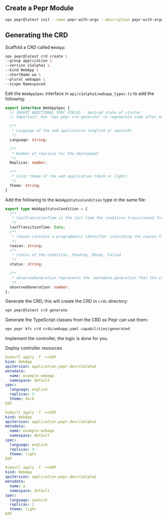 ## Create a Pepr Module

```bash
npx pepr@latest init --name pepr-with-argo --description pepr-with-argo --uuid pepr-with-argo --errorBehavior reject --confirm
```

## Generating the CRD


Scaffold a CRD called `WebApp`:

```bash
npx pepr@latest crd create \
--group application \
--version v1alpha1 \
--kind WebApp \
--shortName wa \
--plural webapps \
--scope Namespaced 
```

Edit the `WebAppSpec` interface in `api/v1alpha1/webapp_types.ts` to add the following:

```typescript
export interface WebAppSpec {
  // INSERT ADDITIONAL SPEC FIELDS - desired state of cluster
  // Important: Run "npx pepr crd generate" to regenerate code after modifying this file

  /** 
   * Langauge of the web application (english or spanish)
   */
  Language: string;

  /** 
   * Number of replicas for the deployment
   */
  Replicas: number;

  /** 
   * Color theme of the web application (dark or light)
   */
  Theme: string;
}
```

Add the following to the `WebAppStatusCondition` type in the same file:

```typescript
export type WebAppStatusCondition = {
  /**
   * lastTransitionTime is the last time the condition transitioned from one status to another. This is not guaranteed to be set in happensBefore order across different conditions for a given object. It may be unset in some circumstances.
   */
  lastTransitionTime: Date;
  /**
   * reason contains a programmatic identifier indicating the reason for the condition's last transition. If this value is empty, it should be treated as "incomplete".
   */
  reason: string;
  /**
   * status of the condition, Pending, Ready, Failed
   */
  status: string;

  /**
   * observedGeneration represents the .metadata.generation that the condition was set based upon. For instance, if .metadata.generation is currently 12, but the .status.conditions[x].observedGeneration is 9, the condition is out of date with respect to the current state of the instance.
   */
  observedGeneration: number;
};
```

Generate the CRD, this will create the CRD in `crds` directory:

```bash
npx pepr@latest crd generate
```


Generate the TypeScript classes from the CRD so Pepr can use them:

```bash
npx pepr kfc crd crds/webapp.yaml capabilities/generated
```

Implement the controller, the logic is done for you. 

Deploy controller resources 

```yaml
kubectl apply -f -<<EOF
kind: WebApp
apiVersion: application.pepr.dev/v1alpha1
metadata:
  name: example-webapp
  namespace: default
spec:
  language: english
  replicas: 3
  theme: dark
EOF

kubectl apply -f -<<EOF
kind: WebApp
apiVersion: application.pepr.dev/v1alpha1
metadata:
  name: example-webapp
  namespace: default
spec:
  language: english
  replicas: 3
  theme: light
EOF

kubectl apply -f -<<EOF
kind: WebApp
apiVersion: application.pepr.dev/v1alpha1
metadata:
  name: a
  namespace: default
spec:
  language: spanish
  replicas: 1
  theme: light
EOF
```
